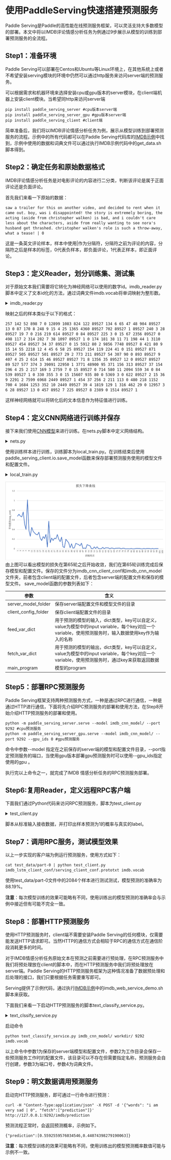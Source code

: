 # 使用PaddleServing快速搭建预测服务

Paddle Serving是Paddle的高性能在线预测服务框架，可以灵活支持大多数模型的部署。本文中将以IMDB评论情感分析任务为例通过9步展示从模型的训练到部署预测服务的全流程。

## Step1：准备环境

Paddle Serving可以部署在Centos和Ubuntu等Linux环境上，在其他系统上或者不希望安装serving模块的环境中仍然可以通过http服务来访问server端的预测服务。

可以根据需求和机器环境来选择安装cpu或gpu版本的server模块，在client端机器上安装client模块。当希望同http来访问server端

```shell
pip install paddle_serving_server #cpu版本server端
pip install paddle_serving_server_gpu #gpu版本server端
pip install paddle_serving_client #client端
```

简单准备后，我们将以IMDB评论情感分析任务为例，展示从模型训练到部署预测服务的流程。示例中的所有代码都可以在Paddle Serving代码库的[IMDB示例](https://github.com/PaddlePaddle/Serving/tree/develop/python/examples/imdb)中找到，示例中使用的数据和词典文件可以通过执行IMDB示例代码中的get_data.sh脚本得到。

## Step2：确定任务和原始数据格式

IMDB评论情感分析任务是对电影评论的内容进行二分类，判断该评论是属于正面评论还是负面评论。

首先我们来看一下原始的数据：

```
saw a trailer for this on another video, and decided to rent when it came out. boy, was i disappointed! the story is extremely boring, the acting (aside from christopher walken) is bad, and i couldn't care less about the characters, aside from really wanting to see nora's husband get thrashed. christopher walken's role is such a throw-away, what a tease! | 0
```

这是一条英文评论样本，样本中使用|作为分隔符，分隔符之前为评论的内容，分隔符之后是样本的标签，0代表负样本，即负面评论，1代表正样本，即正面评论。

## Step3：定义Reader，划分训练集、测试集

对于原始文本我们需要将它转化为神经网络可以使用的数字id。imdb_reader.py脚本中定义了文本id化的方法，通过词典文件imdb.vocab将单词映射为整形数。

<details>
  <summary>imdb_reader.py</summary>

```python
import sys
import os
import paddle
import re
import paddle.fluid.incubate.data_generator as dg


class IMDBDataset(dg.MultiSlotDataGenerator):
    def load_resource(self, dictfile):
        self._vocab = {}
        wid = 0
        with open(dictfile) as f:
            for line in f:
                self._vocab[line.strip()] = wid
                wid += 1
        self._unk_id = len(self._vocab)
        self._pattern = re.compile(r'(;|,|\.|\?|!|\s|\(|\))')
        self.return_value = ("words", [1, 2, 3, 4, 5, 6]), ("label", [0])

    def get_words_only(self, line):
        sent = line.lower().replace("<br />", " ").strip()
        words = [x for x in self._pattern.split(sent) if x and x != " "]
        feas = [
            self._vocab[x] if x in self._vocab else self._unk_id for x in words
        ]
        return feas

    def get_words_and_label(self, line):
        send = '|'.join(line.split('|')[:-1]).lower().replace("<br />",
                                                              " ").strip()
        label = [int(line.split('|')[-1])]

        words = [x for x in self._pattern.split(send) if x and x != " "]
        feas = [
            self._vocab[x] if x in self._vocab else self._unk_id for x in words
        ]
        return feas, label

    def infer_reader(self, infer_filelist, batch, buf_size):
        def local_iter():
            for fname in infer_filelist:
                with open(fname, "r") as fin:
                    for line in fin:
                        feas, label = self.get_words_and_label(line)
                        yield feas, label

        import paddle
        batch_iter = paddle.batch(
            paddle.reader.shuffle(
                local_iter, buf_size=buf_size),
            batch_size=batch)
        return batch_iter

    def generate_sample(self, line):
        def memory_iter():
            for i in range(1000):
                yield self.return_value

        def data_iter():
            feas, label = self.get_words_and_label(line)
            yield ("words", feas), ("label", label)

        return data_iter
```
</details>

映射之后的样本类似于以下的格式：

```
257 142 52 898 7 0 12899 1083 824 122 89527 134 6 65 47 48 904 89527 13 0 87 170 8 248 9 15 4 25 1365 4360 89527 702 89527 1 89527 240 3 28 89527 19 7 0 216 219 614 89527 0 84 89527 225 3 0 15 67 2356 89527 0 498 117 2 314 282 7 38 1097 89527 1 0 174 181 38 11 71 198 44 1 3110 89527 454 89527 34 37 89527 0 15 5912 80 2 9856 7748 89527 8 421 80 9 15 14 55 2218 12 4 45 6 58 25 89527 154 119 224 41 0 151 89527 871 89527 505 89527 501 89527 29 2 773 211 89527 54 307 90 0 893 89527 9 407 4 25 2 614 15 46 89527 89527 71 8 1356 35 89527 12 0 89527 89527 89 527 577 374 3 39091 22950 1 3771 48900 95 371 156 313 89527 37 154 296 4 25 2 217 169 3 2759 7 0 15 89527 0 714 580 11 2094 559 34 0 84 539 89527 1 0 330 355 3 0 15 15607 935 80 0 5369 3 0 622 89527 2 15 36 9 2291 2 7599 6968 2449 89527 1 454 37 256 2 211 113 0 480 218 1152 700 4 1684 1253 352 10 2449 89527 39 4 1819 129 1 316 462 29 0 12957 3 6 28 89527 13 0 457 8952 7 225 89527 8 2389 0 1514 89527 1
```

这样神经网络就可以将转化后的文本信息作为特征值进行训练。

## Step4：定义CNN网络进行训练并保存

接下来我们使用[CNN模型](https://www.paddlepaddle.org.cn/documentation/docs/zh/user_guides/nlp_case/understand_sentiment/README.cn.html#cnn)来进行训练。在nets.py脚本中定义网络结构。

<details>
  <summary>nets.py</summary>

```python
import sys
import time
import numpy as np

import paddle
import paddle.fluid as fluid

def cnn_net(data,
            label,
            dict_dim,
            emb_dim=128,
            hid_dim=128,
            hid_dim2=96,
            class_dim=2,
            win_size=3):
    """ conv net. """
    emb = fluid.layers.embedding(
        input=data, size=[dict_dim, emb_dim], is_sparse=True)

    conv_3 = fluid.nets.sequence_conv_pool(
        input=emb,
        num_filters=hid_dim,
        filter_size=win_size,
        act="tanh",
        pool_type="max")

    fc_1 = fluid.layers.fc(input=[conv_3], size=hid_dim2)

    prediction = fluid.layers.fc(input=[fc_1], size=class_dim, act="softmax")
    cost = fluid.layers.cross_entropy(input=prediction, label=label)
    avg_cost = fluid.layers.mean(x=cost)
    acc = fluid.layers.accuracy(input=prediction, label=label)

    return avg_cost, acc, prediction
```

</details>

使用训练样本进行训练，训练脚本为local_train.py。在训练结束后使用paddle_serving_client.io.save_model函数来保存部署预测服务使用的模型文件和配置文件。

<details>
  <summary>local_train.py</summary>

```python
import os
import sys
import paddle
import logging
import paddle.fluid as fluid

logging.basicConfig(format='%(asctime)s - %(levelname)s - %(message)s')
logger = logging.getLogger("fluid")
logger.setLevel(logging.INFO)

# 加载词典文件
def load_vocab(filename):
    vocab = {}
    with open(filename) as f:
        wid = 0
        for line in f:
            vocab[line.strip()] = wid
            wid += 1
    vocab["<unk>"] = len(vocab)
    return vocab


if __name__ == "__main__":
    from nets import cnn_net
    model_name = "imdb_cnn"
    vocab = load_vocab('imdb.vocab')
    dict_dim = len(vocab)
    
    #定义模型输入
    data = fluid.layers.data(
        name="words", shape=[1], dtype="int64", lod_level=1)
    label = fluid.layers.data(name="label", shape=[1], dtype="int64")
    #定义dataset，train_data为训练数据目录
    dataset = fluid.DatasetFactory().create_dataset()
    filelist = ["train_data/%s" % x for x in os.listdir("train_data")]
    dataset.set_use_var([data, label])
    pipe_command = "python imdb_reader.py"
    dataset.set_pipe_command(pipe_command)
    dataset.set_batch_size(4)
    dataset.set_filelist(filelist)
    dataset.set_thread(10)
    #定义模型
    avg_cost, acc, prediction = cnn_net(data, label, dict_dim)
    optimizer = fluid.optimizer.SGD(learning_rate=0.001)
    optimizer.minimize(avg_cost)
    #执行训练
    exe = fluid.Executor(fluid.CPUPlace())
    exe.run(fluid.default_startup_program())
    epochs = 100
		
    import paddle_serving_client.io as serving_io

    for i in range(epochs):
        exe.train_from_dataset(
            program=fluid.default_main_program(), dataset=dataset, debug=False)
        logger.info("TRAIN --> pass: {}".format(i))
        if i == 64:
            #在训练结束时使用PaddleServing中的模型保存接口保存出Serving所需的模型和配置文件
            serving_io.save_model("{}_model".format(model_name),
                                  "{}_client_conf".format(model_name),
                                  {"words": data}, {"prediction": prediction},
                                  fluid.default_main_program())
```

</details>

![训练过程](./imdb_loss.png)由上图可以看出模型的损失在第65轮之后开始收敛，我们在第65轮训练完成后保存模型和配置文件。保存的文件分为imdb_cnn_client_conf和imdb_cnn_model文件夹，前者包含client端的配置文件，后者包含server端的配置文件和保存的模型文件。
save_model函数的参数列表如下：

| 参数                 | 含义                                                         |
| -------------------- | ------------------------------------------------------------ |
| server_model_folder  | 保存server端配置文件和模型文件的目录                         |
| client_config_folder | 保存client端配置文件的目录                                   |
| feed_var_dict        | 用于预测的模型的输入，dict类型，key可以自定义，value为模型中的input variable，每个key对应一个variable，使用预测服务时，输入数据使用key作为输入的名称 |
| fetch_var_dict       | 用于预测的模型的输出，dict类型，key可以自定义，value为模型中的input variable，每个key对应一个variable，使用预测服务时，通过key来获取返回数据 |
| main_program         | 模型的program                                                |

## Step5：部署RPC预测服务

Paddle Serving框架支持两种预测服务方式，一种是通过RPC进行通信，一种是通过HTTP进行通信，下面将先介绍RPC预测服务的部署和使用方法，在Step8开始介绍HTTP预测服务的部署和使用。

```shell
python -m paddle_serving_server.serve --model imdb_cnn_model/ --port 9292 #cpu预测服务
python -m paddle_serving_server_gpu.serve --model imdb_cnn_model/ --port 9292 --gpu_ids 0 #gpu预测服务
```

命令中参数--model 指定在之前保存的server端的模型和配置文件目录，--port指定预测服务的端口，当使用gpu版本部署gpu预测服务时可以使用--gpu_ids指定使用的gpu 。

执行完以上命令之一，就完成了IMDB 情感分析任务的RPC预测服务部署。

## Step6:复用Reader，定义远程RPC客户端
下面我们通过Python代码来访问RPC预测服务，脚本为test_client.py

<details>
  <summary>test_client.py</summary>

```python
from paddle_serving_client import Client
from imdb_reader import IMDBDataset
import sys

client = Client()
client.load_client_config(sys.argv[1])
client.connect(["127.0.0.1:9292"])

#在这里复用了数据预处理部分的代码将原始文本转换成数字id
imdb_dataset = IMDBDataset()
imdb_dataset.load_resource(sys.argv[2])

for line in sys.stdin:
    word_ids, label = imdb_dataset.get_words_and_label(line)
    feed = {"words": word_ids}
    fetch = ["acc", "cost", "prediction"]
    fetch_map = client.predict(feed=feed, fetch=fetch)
    print("{} {}".format(fetch_map["prediction"][1], label[0]))
```

</details>

脚本从标准输入接收数据，并打印出样本预测为1的概率与真实的label。

## Step7：调用RPC服务，测试模型效果

以上一步实现的客户端为例运行预测服务，使用方式如下：

```shell
cat test_data/part-0 | python test_client.py imdb_lstm_client_conf/serving_client_conf.prototxt imdb.vocab
```

使用test_data/part-0文件中的2084个样本进行测试测试，模型预测的准确率为88.19%。

**注意**：每次模型训练的效果可能略有不同，使用训练出的模型预测的准确率会与示例中接近但有可能不完全一致。

## Step8：部署HTTP预测服务

使用HTTP预测服务时，client端不需要安装Paddle Serving的任何模块，仅需要能发送HTTP请求即可。当然HTTP的通信方式会相较于RPC的通信方式在通信阶段消耗更多的时间。

对于IMDB情感分析任务原始文本在预测之前需要进行预处理，在RPC预测服务中我们将预处理放在client的脚本中，而在HTTP预测服务中我们将预处理放在server端。Paddle Serving的HTTP预测服务框架为这种情况准备了数据预处理和后处理的接口，我们只要根据任务需要重写即可。

Serving提供了示例代码，通过执行[IMDB示例](https://github.com/PaddlePaddle/Serving/tree/develop/python/examples/imdb)中的imdb_web_service_demo.sh脚本来获取。

下面我们来看一下启动HTTP预测服务的脚本text_classify_service.py。

<details>
  <summary>text_clssify_service.py</summary>

```python
from paddle_serving_server.web_service import WebService
from imdb_reader import IMDBDataset
import sys

#继承框架中的WebService类
class IMDBService(WebService):
    def prepare_dict(self, args={}):
        if len(args) == 0:
            exit(-1)
        self.dataset = IMDBDataset()
        self.dataset.load_resource(args["dict_file_path"])
        
		#重写preprocess方法来实现数据预处理，这里也复用了训练时使用的reader脚本
    def preprocess(self, feed={}, fetch=[]):
        if "words" not in feed:
            exit(-1)
        res_feed = {}
        res_feed["words"] = self.dataset.get_words_only(feed["words"])[0]
        return res_feed, fetch

#这里需要使用name参数指定预测服务的名称，
imdb_service = IMDBService(name="imdb")
imdb_service.load_model_config(sys.argv[1])
imdb_service.prepare_server(
    workdir=sys.argv[2], port=int(sys.argv[3]), device="cpu")
imdb_service.prepare_dict({"dict_file_path": sys.argv[4]})
imdb_service.run_server()
```
</details>

启动命令

```shell
python text_classify_service.py imdb_cnn_model/ workdir/ 9292 imdb.vocab
```

以上命令中参数1为保存的server端模型和配置文件，参数2为工作目录会保存一些预测服务工作时的配置文件，该目录可以不存在但需要指定名称，预测服务会自行创建，参数3为端口号，参数4为词典文件。

## Step9：明文数据调用预测服务
启动完HTTP预测服务，即可通过一行命令进行预测：

```
curl -H "Content-Type:application/json" -X POST -d '{"words": "i am very sad | 0", "fetch":["prediction"]}' http://127.0.0.1:9292/imdb/prediction
```
预测流程正常时，会返回预测概率，示例如下。

```
{"prediction":[0.5592559576034546,0.44074398279190063]}
```

**注意**：每次模型训练的效果可能略有不同，使用训练出的模型预测概率数值可能与示例不一致。
